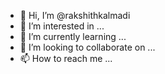 - 👋 Hi, I’m @rakshithkalmadi
- 👀 I’m interested in ...
- 🌱 I’m currently learning ...
- 💞️ I’m looking to collaborate on ...
- 📫 How to reach me ...

<!---
rakshithkalmadi/rakshithkalmadi is a ✨ special ✨ repository because its `README.md` (this file) appears on your GitHub profile.
You can click the Preview link to take a look at your changes.
--->
